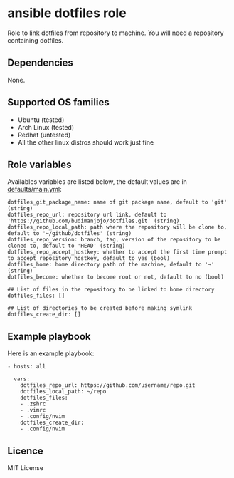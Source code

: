 # ansible dotfiles role

Role to link dotfiles from repository to machine. You will need a repository containing dotfiles.

## Dependencies

None.

## Supported OS families

- Ubuntu (tested)
- Arch Linux (tested)
- Redhat (untested)
- All the other linux distros should work just fine

## Role variables

Availables variables are listed below, the default values are in [defaults/main.yml](./defaults/main.yml):
```
dotfiles_git_package_name: name of git package name, default to 'git' (string)
dotfiles_repo_url: repository url link, default to 'https://github.com/budimanjojo/dotfiles.git' (string)
dotfiles_repo_local_path: path where the repository will be clone to, default to '~/github/dotfiles' (string)
dotfiles_repo_version: branch, tag, version of the repository to be cloned to, default to 'HEAD' (string)
dotfiles_repo_accept_hostkey: whether to accept the first time prompt to accept repository hostkey, default to yes (bool)
dotfiles_home: home directory path of the machine, default to '~' (string)
dotfiles_become: whether to become root or not, default to no (bool)

## List of files in the repository to be linked to home directory
dotfiles_files: []

## List of directories to be created before making symlink
dotfiles_create_dir: []
```

## Example playbook

Here is an example playbook:
```
- hosts: all

  vars:
    dotfiles_repo_url: https://github.com/username/repo.git
    dotfiles_local_path: ~/repo
    dotfiles_files:
    - .zshrc
    - .vimrc
    - .config/nvim
    dotfiles_create_dir:
    - .config/nvim
```

## Licence

MIT License
